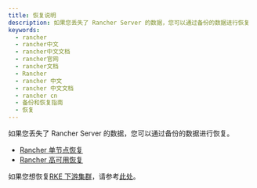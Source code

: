 ```yaml
---
title: 恢复说明
description: 如果您丢失了 Rancher Server 的数据，您可以通过备份的数据进行恢复
keywords:
  - rancher
  - rancher中文
  - rancher中文文档
  - rancher官网
  - rancher文档
  - Rancher
  - rancher 中文
  - rancher 中文文档
  - rancher cn
  - 备份和恢复指南
  - 恢复
---
```


如果您丢失了 Rancher Server 的数据，您可以通过备份的数据进行恢复。

- [Rancher 单节点恢复](/docs/rancher2/backups/2.0-2.4/restorations/single-node-restoration/_index)
- [Rancher 高可用恢复](/docs/rancher2/backups/2.0-2.4/restorations/ha-restoration/_index)

如果您想恢复[RKE 下游集群](/docs/rancher2/cluster-provisioning/rke-clusters/_index)，请参考[此处](/docs/rancher2/cluster-admin/restoring-etcd/_index)。
